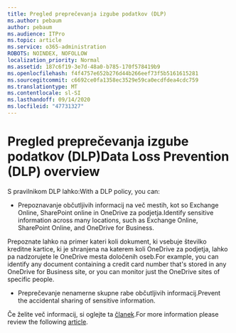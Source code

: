 ```yaml
---
title: Pregled preprečevanja izgube podatkov (DLP)
ms.author: pebaum
author: pebaum
ms.audience: ITPro
ms.topic: article
ms.service: o365-administration
ROBOTS: NOINDEX, NOFOLLOW
localization_priority: Normal
ms.assetid: 187c6f19-3e7d-48a0-b785-170f578419b9
ms.openlocfilehash: f4f4757e652b276d44b266eef73f5b5161615281
ms.sourcegitcommit: c6692ce0fa1358ec3529e59ca0ecdfdea4cdc759
ms.translationtype: MT
ms.contentlocale: sl-SI
ms.lasthandoff: 09/14/2020
ms.locfileid: "47731327"
---
```

# <a name="data-loss-prevention-dlp-overview"></a><span data-ttu-id="bc71a-102">Pregled preprečevanja izgube podatkov (DLP)</span><span class="sxs-lookup"><span data-stu-id="bc71a-102">Data Loss Prevention (DLP) overview</span></span>

<span data-ttu-id="bc71a-103">S pravilnikom DLP lahko:</span><span class="sxs-lookup"><span data-stu-id="bc71a-103">With a DLP policy, you can:</span></span>

- <span data-ttu-id="bc71a-104">Prepoznavanje občutljivih informacij na več mestih, kot so Exchange Online, SharePoint online in OneDrive za podjetja.</span><span class="sxs-lookup"><span data-stu-id="bc71a-104">Identify sensitive information across many locations, such as Exchange Online, SharePoint Online, and OneDrive for Business.</span></span>


<span data-ttu-id="bc71a-105">Prepoznate lahko na primer kateri koli dokument, ki vsebuje številko kreditne kartice, ki je shranjena na katerem koli OneDrive za podjetja, lahko pa nadzorujete le OneDrive mesta določenih oseb.</span><span class="sxs-lookup"><span data-stu-id="bc71a-105">For example, you can identify any document containing a credit card number that's stored in any OneDrive for Business site, or you can monitor just the OneDrive sites of specific people.</span></span>

- <span data-ttu-id="bc71a-106">Preprečevanje nenamerne skupne rabe občutljivih informacij.</span><span class="sxs-lookup"><span data-stu-id="bc71a-106">Prevent the accidental sharing of sensitive information.</span></span>


<span data-ttu-id="bc71a-107">Če želite več informacij, si oglejte ta [članek](https://docs.microsoft.com/microsoft-365/compliance/data-loss-prevention-policies).</span><span class="sxs-lookup"><span data-stu-id="bc71a-107">For more information please review the following [article](https://docs.microsoft.com/microsoft-365/compliance/data-loss-prevention-policies).</span></span>

